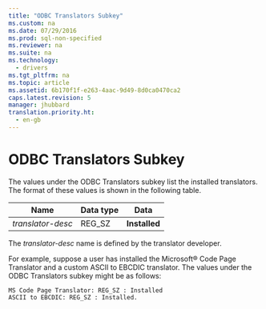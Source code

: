 ```yaml
---
title: "ODBC Translators Subkey"
ms.custom: na
ms.date: 07/29/2016
ms.prod: sql-non-specified
ms.reviewer: na
ms.suite: na
ms.technology: 
  - drivers
ms.tgt_pltfrm: na
ms.topic: article
ms.assetid: 6b170f1f-e263-4aac-9d49-8d0ca0470ca2
caps.latest.revision: 5
manager: jhubbard
translation.priority.ht: 
  - en-gb
---
```

# ODBC Translators Subkey
The values under the ODBC Translators subkey list the installed translators. The format of these values is shown in the following table.  
  
|Name|Data type|Data|  
|----------|---------------|----------|  
|*translator-desc*|REG_SZ|**Installed**|  
  
 The *translator-desc* name is defined by the translator developer.  
  
 For example, suppose a user has installed the Microsoft® Code Page Translator and a custom ASCII to EBCDIC translator. The values under the ODBC Translators subkey might be as follows:  
  
```  
MS Code Page Translator: REG_SZ : Installed  
ASCII to EBCDIC: REG_SZ : Installed.  
```
